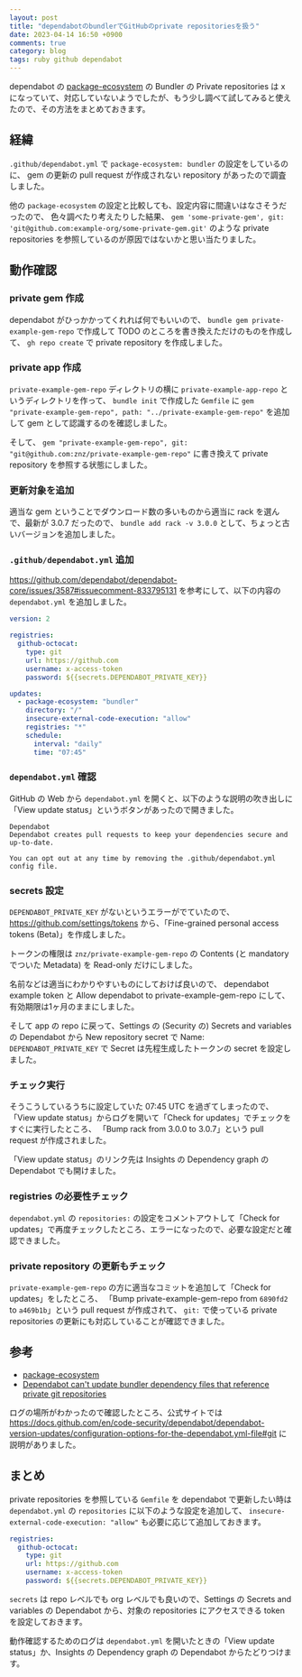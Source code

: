```yaml
---
layout: post
title: "dependabotのbundlerでGitHubのprivate repositoriesを扱う"
date: 2023-04-14 16:50 +0900
comments: true
category: blog
tags: ruby github dependabot
---
```

dependabot の
[package-ecosystem](https://docs.github.com/en/code-security/dependabot/dependabot-version-updates/configuration-options-for-the-dependabot.yml-file#package-ecosystem)
の Bundler の Private repositories は x になっていて、対応していないようでしたが、もう少し調べて試してみると使えたので、その方法をまとめておきます。

<!--more-->

## 経緯

`.github/dependabot.yml` で `package-ecosystem: bundler` の設定をしているのに、
gem の更新の pull request が作成されない repository があったので調査しました。

他の `package-ecosystem` の設定と比較しても、設定内容に間違いはなさそうだったので、
色々調べたり考えたりした結果、
`gem 'some-private-gem', git: 'git@github.com:example-org/some-private-gem.git'`
のような private repositories を参照しているのが原因ではないかと思い当たりました。

## 動作確認

### private gem 作成

dependabot がひっかかってくれれば何でもいいので、
`bundle gem private-example-gem-repo` で作成して TODO のところを書き換えただけのものを作成して、
`gh repo create` で private repository を作成しました。

### private app 作成

`private-example-gem-repo` ディレクトリの横に `private-example-app-repo` というディレクトリを作って、
`bundle init` で作成した `Gemfile` に
`gem "private-example-gem-repo", path: "../private-example-gem-repo"`
を追加して gem として認識するのを確認しました。

そして、
`gem "private-example-gem-repo", git: "git@github.com:znz/private-example-gem-repo"`
に書き換えて private repository を参照する状態にしました。

### 更新対象を追加

適当な gem ということでダウンロード数の多いものから適当に rack を選んで、最新が 3.0.7 だったので、
`bundle add rack -v 3.0.0`
として、ちょっと古いバージョンを追加しました。

### `.github/dependabot.yml` 追加

<https://github.com/dependabot/dependabot-core/issues/3587#issuecomment-833795131>
を参考にして、以下の内容の `dependabot.yml` を追加しました。

```yaml
version: 2

registries:
  github-octocat:
    type: git
    url: https://github.com
    username: x-access-token
    password: ${{secrets.DEPENDABOT_PRIVATE_KEY}}

updates:
  - package-ecosystem: "bundler"
    directory: "/"
    insecure-external-code-execution: "allow"
    registries: "*"
    schedule:
      interval: "daily"
      time: "07:45"
```

### `dependabot.yml` 確認

GitHub の Web から `dependabot.yml` を開くと、以下のような説明の吹き出しに「View update status」というボタンがあったので開きました。

```
Dependabot
Dependabot creates pull requests to keep your dependencies secure and up-to-date.

You can opt out at any time by removing the .github/dependabot.yml config file.
```

### secrets 設定

`DEPENDABOT_PRIVATE_KEY` がないというエラーがでていたので、
<https://github.com/settings/tokens>
から、「Fine-grained personal access tokens (Beta)」を作成しました。

トークンの権限は `znz/private-example-gem-repo` の Contents (と mandatory でついた Metadata) を Read-only だけにしました。

名前などは適当にわかりやすいものにしておけば良いので、
dependabot example token と Allow dependabot to private-example-gem-repo にして、
有効期限は1ヶ月のままにしました。

そして app の repo に戻って、Settings の (Security の) Secrets and variables の Dependabot から New repository secret で
Name: `DEPENDABOT_PRIVATE_KEY` で Secret は先程生成したトークンの secret を設定しました。

### チェック実行

そうこうしているうちに設定していた 07:45 UTC を過ぎてしまったので、「View update status」からログを開いて「Check for updates」でチェックをすぐに実行したところ、
「Bump rack from 3.0.0 to 3.0.7」という pull request が作成されました。

「View update status」のリンク先は Insights の Dependency graph の Dependabot でも開けました。

### registries の必要性チェック

`dependabot.yml` の `repositories:` の設定をコメントアウトして「Check for updates」で再度チェックしたところ、エラーになったので、必要な設定だと確認できました。

### private repository の更新もチェック

`private-example-gem-repo` の方に適当なコミットを追加して「Check for updates」をしたところ、
「Bump private-example-gem-repo from `6890fd2` to `a469b1b`」という pull request が作成されて、
`git:` で使っている private repositories の更新にも対応していることが確認できました。

## 参考

- [package-ecosystem](https://docs.github.com/en/code-security/dependabot/dependabot-version-updates/configuration-options-for-the-dependabot.yml-file#package-ecosystem)
- [Dependabot can't update bundler dependency files that reference private git repositories](https://github.com/dependabot/dependabot-core/issues/3587)

ログの場所がわかったので確認したところ、公式サイトでは
<https://docs.github.com/en/code-security/dependabot/dependabot-version-updates/configuration-options-for-the-dependabot.yml-file#git>
に説明がありました。

## まとめ

private repositories を参照している `Gemfile` を dependabot で更新したい時は `dependabot.yml` の `repositories` に以下のような設定を追加して、
`insecure-external-code-execution: "allow"` も必要に応じて追加しておきます。

```yaml
registries:
  github-octocat:
    type: git
    url: https://github.com
    username: x-access-token
    password: ${{secrets.DEPENDABOT_PRIVATE_KEY}}
```

`secrets` は repo レベルでも org レベルでも良いので、Settings の Secrets and variables の Dependabot から、対象の repositories にアクセスできる token を設定しておきます。

動作確認するためのログは `dependabot.yml` を開いたときの「View update status」か、Insights の Dependency graph の Dependabot からたどりつけます。
